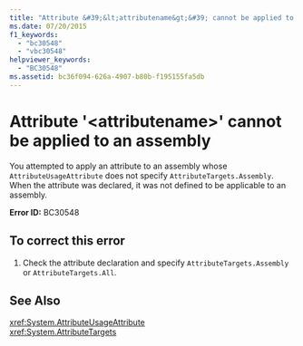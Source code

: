 ```yaml
---
title: "Attribute &#39;&lt;attributename&gt;&#39; cannot be applied to an assembly"
ms.date: 07/20/2015
f1_keywords: 
  - "bc30548"
  - "vbc30548"
helpviewer_keywords: 
  - "BC30548"
ms.assetid: bc36f094-626a-4907-b80b-f195155fa5db
---
```

# Attribute &#39;&lt;attributename&gt;&#39; cannot be applied to an assembly
You attempted to apply an attribute to an assembly whose `AttributeUsageAttribute` does not specify `AttributeTargets.Assembly`. When the attribute was declared, it was not defined to be applicable to an assembly.  
  
 **Error ID:** BC30548  
  
## To correct this error  
  
1. Check the attribute declaration and specify `AttributeTargets.Assembly` or `AttributeTargets.All`.  
  
## See Also  
 <xref:System.AttributeUsageAttribute>  
 <xref:System.AttributeTargets>
